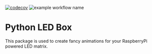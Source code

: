 [![codecov](https://codecov.io/gh/Noperabovi/python_ledbox/branch/master/graph/badge.svg?token=ZJKGEQ1F1Q)](https://codecov.io/gh/Noperabovi/python_ledbox) ![example workflow name](https://github.com/Noperabovi/python_ledbox/workflows/Tests/badge.svg?)

# Python LED Box

This package is used to create fancy animations for your RaspberryPi powered LED matrix.
